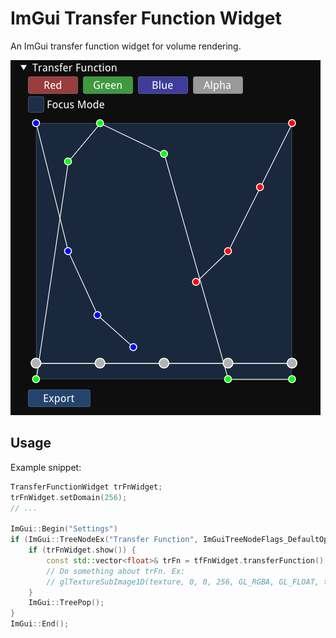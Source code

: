 # ImGui Transfer Function Widget

An ImGui transfer function widget for volume rendering.

![Demo image](./doc/images/demo.png)

## Usage

Example snippet:

```cpp
TransferFunctionWidget trFnWidget;
trFnWidget.setDomain(256);
// ...

ImGui::Begin("Settings")
if (ImGui::TreeNodeEx("Transfer Function", ImGuiTreeNodeFlags_DefaultOpen)) {
    if (trFnWidget.show()) {
        const std::vector<float>& trFn = tfFnWidget.transferFunction();
        // Do something about trFn. Ex:
        // glTextureSubImage1D(texture, 0, 0, 256, GL_RGBA, GL_FLOAT, trFn.data());
    }
    ImGui::TreePop();
}
ImGui::End();
```
